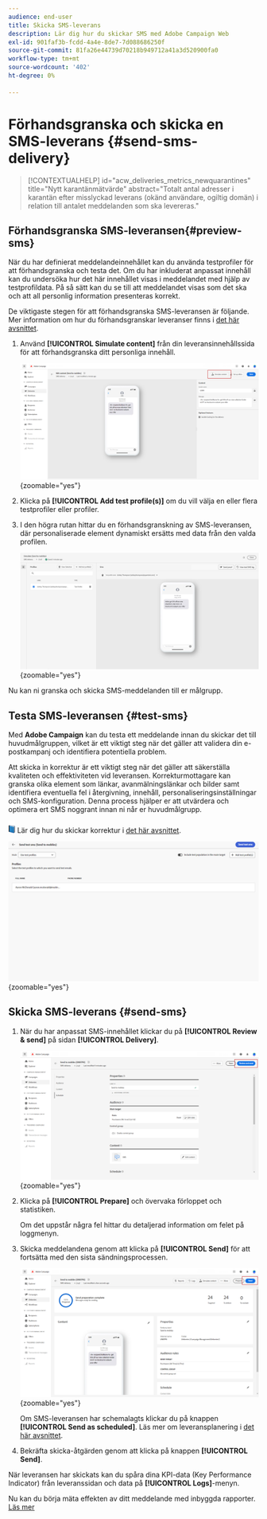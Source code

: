 ```yaml
---
audience: end-user
title: Skicka SMS-leverans
description: Lär dig hur du skickar SMS med Adobe Campaign Web
exl-id: 901faf3b-fcdd-4a4e-8de7-7d088686250f
source-git-commit: 81fa26e44739d70218b949712a41a3d520900fa0
workflow-type: tm+mt
source-wordcount: '402'
ht-degree: 0%

---
```


# Förhandsgranska och skicka en SMS-leverans {#send-sms-delivery}

>[!CONTEXTUALHELP]
>id="acw_deliveries_metrics_newquarantines"
>title="Nytt karantänmätvärde"
>abstract="Totalt antal adresser i karantän efter misslyckad leverans (okänd användare, ogiltig domän) i relation till antalet meddelanden som ska levereras."

## Förhandsgranska SMS-leveransen{#preview-sms}

När du har definierat meddelandeinnehållet kan du använda testprofiler för att förhandsgranska och testa det. Om du har inkluderat anpassat innehåll kan du undersöka hur det här innehållet visas i meddelandet med hjälp av testprofildata. På så sätt kan du se till att meddelandet visas som det ska och att all personlig information presenteras korrekt.

De viktigaste stegen för att förhandsgranska SMS-leveransen är följande. Mer information om hur du förhandsgranskar leveranser finns i [det här avsnittet](../preview-test/preview-content.md).

1. Använd **[!UICONTROL Simulate content]** från din leveransinnehållssida för att förhandsgranska ditt personliga innehåll.

   ![](assets/sms_send_1.png){zoomable="yes"}

1. Klicka på **[!UICONTROL Add test profile(s)]** om du vill välja en eller flera testprofiler eller profiler.

   <!--
    Once your test profiles are selected, click **[!UICONTROL Select]**.
    ![](assets/sms_send_2.png){zoomable="yes"}
    -->

1. I den högra rutan hittar du en förhandsgranskning av SMS-leveransen, där personaliserade element dynamiskt ersätts med data från den valda profilen.

   ![](assets/sms_send_3.png){zoomable="yes"}

Nu kan ni granska och skicka SMS-meddelanden till er målgrupp.

## Testa SMS-leveransen {#test-sms}

Med **Adobe Campaign** kan du testa ett meddelande innan du skickar det till huvudmålgruppen, vilket är ett viktigt steg när det gäller att validera din e-postkampanj och identifiera potentiella problem.

Att skicka in korrektur är ett viktigt steg när det gäller att säkerställa kvaliteten och effektiviteten vid leveransen. Korrekturmottagare kan granska olika element som länkar, avanmälningslänkar och bilder samt identifiera eventuella fel i återgivning, innehåll, personaliseringsinställningar och SMS-konfiguration. Denna process hjälper er att utvärdera och optimera ert SMS noggrant innan ni når er huvudmålgrupp.

![](../assets/do-not-localize/book.png) Lär dig hur du skickar korrektur i [det här avsnittet](../preview-test/test-deliveries.md).

![](assets/sms_send_6.png){zoomable="yes"}

## Skicka SMS-leverans {#send-sms}

1. När du har anpassat SMS-innehållet klickar du på **[!UICONTROL Review & send]** på sidan **[!UICONTROL Delivery]**.

   ![](assets/sms_send_4.png){zoomable="yes"}

1. Klicka på **[!UICONTROL Prepare]** och övervaka förloppet och statistiken.

   Om det uppstår några fel hittar du detaljerad information om felet på loggmenyn.

1. Skicka meddelandena genom att klicka på **[!UICONTROL Send]** för att fortsätta med den sista sändningsprocessen.

   ![](assets/sms_send_5.png){zoomable="yes"}

   Om SMS-leveransen har schemalagts klickar du på knappen **[!UICONTROL Send as scheduled]**. Läs mer om leveransplanering i [det här avsnittet](../msg/gs-messages.md#schedule-the-delivery-sending).


1. Bekräfta skicka-åtgärden genom att klicka på knappen **[!UICONTROL Send]**.

När leveransen har skickats kan du spåra dina KPI-data (Key Performance Indicator) från leveranssidan och data på **[!UICONTROL Logs]**-menyn.

Nu kan du börja mäta effekten av ditt meddelande med inbyggda rapporter. [Läs mer](../reporting/sms-report.md)
